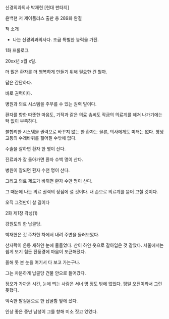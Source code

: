 ﻿신경외과의사 박재현 [현대 판타지]

윤백현 저
제이플러스 출판
총 289화 완결

책 소개
- 나는 신경외과의사다. 조금 특별한 능력을 가진.

1화 프롤로그

20xx년 x월 x일.

더 많은 환자를 더 행복하게 만들기 위해 필요한 건 뭘까.

답은 간단하다.

바로 권력이다.

병원과 의료 시스템을 주무를 수 있는 권력 말이다.

환자를 향한 따뜻한 마음도, 기적과 같은 의료 솜씨도 작금의 의료계를 헤쳐 나가기에는 턱 없이 부족하다.

불합리한 시스템을 권력으로 바꾸지 않는 한 환자는 물론, 의사에게도 미래는 없다. 평생 고통의 수레바퀴를 짊어질 수밖에 없다.

수술을 잘하면 환자 한 명이 산다.

진료과가 잘 돌아가면 환자 수백 명이 산다.

병원이 잘되면 환자 수천 명이 산다.

그리고 의료 제도가 바뀌면 환자 수만 명이 산다.

그 때문에 나는 의료 권력의 정점에 설 것이다. 내 손으로 의료계를 뜯어 고칠 것이다.

오직 그것만이 살 길이다

2화 제1장 각성(1)

강원도의 한 납골당.

박재현은 갓 주차한 차에서 내려 주변을 둘러보았다.

산자락이 온통 새하얀 눈에 물들었다. 산이 하얀 옷으로 갈아입은 것 같았다. 서울에서는 쉽게 보기 힘든 진풍경에 마음이 포근해졌다.

올해 못 본 눈을 여기서 다 보고 가는구나.

그는 차분하게 납골당 건물 안으로 들어갔다.

정오가 가까운 시간, 눈에 띄는 사람은 서너 명 정도 밖에 없었다. 평일 오전이라서 그런 듯했다.

익숙한 발걸음으로 한 납골함 앞에 섰다.

인상 좋은 중년 남성이 그를 향해 미소 짓고 있었다.